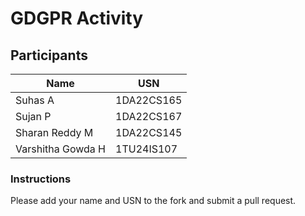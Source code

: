 # GDGPR Activity

## Participants

| Name   | USN        |
|--------|------------|
| Suhas A| 1DA22CS165 |
| Sujan P| 1DA22CS167 |
| Sharan Reddy M| 1DA22CS145|
| Varshitha Gowda H | 1TU24IS107 |
### Instructions
Please add your name and USN to the fork and submit a pull request.

